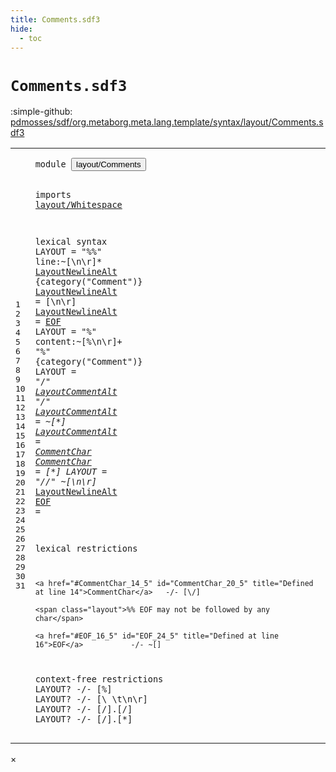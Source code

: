 ```yaml
---
title: Comments.sdf3
hide:
  - toc
---
```


# `Comments.sdf3`

:simple-github: [pdmosses/sdf/org.metaborg.meta.lang.template/syntax/layout/Comments.sdf3]

[pdmosses/sdf/org.metaborg.meta.lang.template/syntax/layout/Comments.sdf3]: https://github.com/pdmosses/sdf/blob/master/org.metaborg.meta.lang.template/syntax/layout/Comments.sdf3 "The source file on GitHub"

<div class="sdf3"><table class="highlighttable"><tbody><tr><td class="linenos"><div class="linenodiv"><pre><span></span>1
2
3
4
5
6
7
8
9
10
11
12
13
14
15
16
17
18
19
20
21
22
23
24
25
26
27
28
29
30
31
</pre></div></td>
<td class="code"><pre><code><span class="keyword">module</span> <button class="modal-open" id="layout/Comments_1_8" title="Multi-file references" data-urls="../../grammar/Grammars.sdf3/#layout/Comments_3_9 line 3; ../../symbols/Symbols.sdf3/#layout/Comments_3_9 line 3">layout/Comments</button>

<span class="keyword">imports</span>
  <a href="../Whitespace.sdf3/#layout/Whitespace_1_8" id="layout/Whitespace_4_3" title="Defined at ../Whitespace.sdf3 line 1">layout/Whitespace</a>
 
<span class="keyword">lexical syntax</span>
        <span class="keyword">LAYOUT</span> = <span class="cons_Lit">"%%"</span> <span class="cons_Unquoted"><span id="line_7_16" title="Not referenced">line</span></span>:~[\n\r]* <a href="#LayoutNewlineAlt_8_2" id="LayoutNewlineAlt_7_30" title="Defined at line 8, 9">LayoutNewlineAlt</a>        {<span class="cons_Unquoted">category</span>(<span class="cons_Quoted">"Comment"</span>)}
        <a href="#LayoutNewlineAlt_7_30" id="LayoutNewlineAlt_8_2" title="Referenced at line 7, 15">LayoutNewlineAlt</a> = [\n\r]
        <a href="#LayoutNewlineAlt_7_30" id="LayoutNewlineAlt_9_2" title="Referenced at line 7, 15">LayoutNewlineAlt</a> = <a href="#EOF_16_5" id="EOF_9_21" title="Defined at line 16">EOF</a>
    <span class="keyword">LAYOUT</span> = <span class="cons_Lit">"%"</span> <span class="cons_Unquoted"><span id="content_10_18" title="Not referenced">content</span></span>:~[\%\n\r]+ <span class="cons_Lit">"%"</span>        {<span class="cons_Unquoted">category</span>(<span class="cons_Quoted">"Comment"</span>)}
    <span class="keyword">LAYOUT</span> = <span class="cons_Lit">"/*"</span> <a href="#LayoutCommentAlt_12_5" id="LayoutCommentAlt_11_19" title="Defined at line 12, 13">LayoutCommentAlt</a>* <span class="cons_Lit">"*/"</span> 
    <a href="#LayoutCommentAlt_11_19" id="LayoutCommentAlt_12_5" title="Referenced at line 11">LayoutCommentAlt</a> = ~[\*]
    <a href="#LayoutCommentAlt_11_19" id="LayoutCommentAlt_13_5" title="Referenced at line 11">LayoutCommentAlt</a> = <a href="#CommentChar_14_5" id="CommentChar_13_24" title="Defined at line 14">CommentChar</a>
    <a href="#CommentChar_13_24" id="CommentChar_14_5" title="Referenced at line 13, 20">CommentChar</a> = [\*]
    <span class="keyword">LAYOUT</span> = <span class="cons_Lit">"//"</span> ~[\n\r]* <a href="#LayoutNewlineAlt_8_2" id="LayoutNewlineAlt_15_28" title="Defined at line 8, 9">LayoutNewlineAlt</a>
    <a href="#EOF_9_21" id="EOF_16_5" title="Referenced at line 9, 24">EOF</a> = 
    
<span class="keyword">lexical restrictions</span>

    <a href="#CommentChar_14_5" id="CommentChar_20_5" title="Defined at line 14">CommentChar</a>   -/- [\/]

    <span class="layout">%% EOF may not be followed by any char</span>

    <a href="#EOF_16_5" id="EOF_24_5" title="Defined at line 16">EOF</a>           -/- ~[]          
       

<span class="keyword">context-free restrictions</span> 
    <span class="keyword">LAYOUT</span>? -/- [\%]
    <span class="keyword">LAYOUT</span>? -/- [\ \t\n\r]
    <span class="keyword">LAYOUT</span>? -/- [\/].[\/]
    <span class="keyword">LAYOUT</span>? -/- [\/].[\*]
</code></pre></td></tr></tbody></table></div>

<div id="modal">
  <div id="modal-content">
    <span id="modal-close">&times;</span>
    <h2 id="modal-h2"></h2>
    <p  id="modal-p"></p>
    <ul id="modal-ul"></ul>
  </div>
</div>
